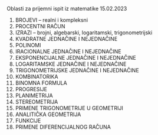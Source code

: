 Oblasti za prijemni ispit iz matematike
 15.02.2023

1. BROJEVI – realni i kompleksni
2. PROCENTNI RAČUN
3. IZRAZI – brojni, algebarski, logaritamski, trigonometrijski
4. KVADRATNE JEDNAČINE I NEJEDNAČINE
5. POLINOMI
6. IRACIONALNE JEDNAČINE I NEJEDNAČINE
7. EKSPONENCIJALNE JEDNAČINE I NEJEDNAČINE
8. LOGARITAMSKE JEDNAČINE I NEJEDNAČINE
9. TRIGONOMETRIJSKE JEDNAČINE I NEJEDNAČINE
10. KOMBINATORIKA
11. BINOMNA FORMULA
12. PROGRESIJE
13. PLANIMETRIJA
14. STEREOMETRIJA
15. PRIMENE TRIGONOMETRIJE U GEOMETRIJI
16. ANALITIČKA GEOMETRIJA
17. FUNKCIJE
18. PRIMENE DIFERENCIJALNOG RAČUNA